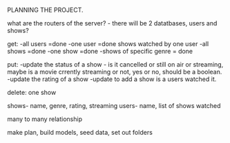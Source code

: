 PLANNING THE PROJECT.


what are the routers of the server? - there will be 2 datatbases, users and shows?

get:
    -all users =done
    -one user =done
    shows watched by one user
    -all shows =done
    -one show =done
    -shows of specific genre = done

put:
    -update the status of a show - is it cancelled or still on air or streaming, maybe is a movie crrently streaming or not, yes or no, should be a boolean.
    -update the rating of a show
    -update to add a show is a users watched it.

delete:
    one show

shows- name, genre, rating, streaming
users- name, list of shows watched

many to many relationship

make plan, build models, seed data, set out folders